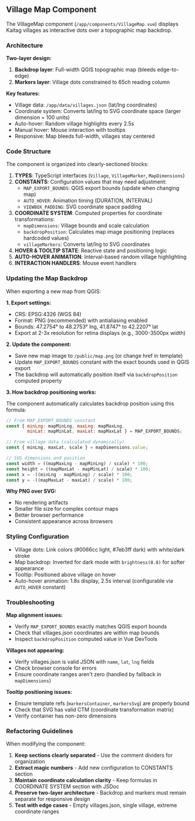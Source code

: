## Village Map Component

The VillageMap component (`/app/components/VillageMap.vue`) displays Kaitag villages as interactive dots over a topographic map backdrop.

### Architecture

**Two-layer design:**
1. **Backdrop layer**: Full-width QGIS topographic map (bleeds edge-to-edge)
2. **Markers layer**: Village dots constrained to 65ch reading column

**Key features:**
- Village data: `/app/data/villages.json` (lat/lng coordinates)
- Coordinate system: Converts lat/lng to SVG coordinate space (larger dimension = 100 units)
- Auto-hover: Random village highlights every 2.5s
- Manual hover: Mouse interaction with tooltips
- Responsive: Map bleeds full-width, villages stay centered

### Code Structure

The component is organized into clearly-sectioned blocks:

1. **TYPES**: TypeScript interfaces (`Village`, `VillageMarker`, `MapDimensions`)
2. **CONSTANTS**: Configuration values that may need adjustment:
   - `MAP_EXPORT_BOUNDS`: QGIS export bounds (update when changing map)
   - `AUTO_HOVER`: Animation timing (DURATION, INTERVAL)
   - `VIEWBOX_PADDING`: SVG coordinate space padding
3. **COORDINATE SYSTEM**: Computed properties for coordinate transformations:
   - `mapDimensions`: Village bounds and scale calculation
   - `backdropPosition`: Calculates map image positioning (replaces hardcoded values)
   - `villageMarkers`: Converts lat/lng to SVG coordinates
4. **HOVER & TOOLTIP STATE**: Reactive state and positioning logic
5. **AUTO-HOVER ANIMATION**: Interval-based random village highlighting
6. **INTERACTION HANDLERS**: Mouse event handlers

### Updating the Map Backdrop

When exporting a new map from QGIS:

**1. Export settings:**
- CRS: EPSG:4326 (WGS 84)
- Format: PNG (recommended) with antialiasing enabled
- Bounds: 47.2754° to 48.2753° lng, 41.8747° to 42.2207° lat
- Export at 2-3x resolution for retina displays (e.g., 3000-3500px width)

**2. Update the component:**
- Save new map image to `/public/map.png` (or change href in template)
- Update `MAP_EXPORT_BOUNDS` constant with the exact bounds used in QGIS export
- The backdrop will automatically position itself via `backdropPosition` computed property

**3. How backdrop positioning works:**

The component automatically calculates backdrop position using this formula:
```javascript
// From MAP_EXPORT_BOUNDS constant
const { minLng: mapMinLng, maxLng: mapMaxLng,
        minLat: mapMinLat, maxLat: mapMaxLat } = MAP_EXPORT_BOUNDS;

// From village data (calculated dynamically)
const { minLng, maxLat, scale } = mapDimensions.value;

// SVG dimensions and position
const width = ((mapMaxLng - mapMinLng) / scale) * 100;
const height = ((mapMaxLat - mapMinLat) / scale) * 100;
const x = -((minLng - mapMinLng) / scale) * 100;
const y = -((mapMaxLat - maxLat) / scale) * 100;
```

**Why PNG over SVG:**
- No rendering artifacts
- Smaller file size for complex contour maps
- Better browser performance
- Consistent appearance across browsers

### Styling Configuration

- Village dots: Link colors (#0066cc light, #7eb3ff dark) with white/dark stroke
- Map backdrop: Inverted for dark mode with `brightness(0.8)` for softer appearance
- Tooltip: Positioned above village on hover
- Auto-hover animation: 1.8s display, 2.5s interval (configurable via `AUTO_HOVER` constant)

### Troubleshooting

**Map alignment issues:**
- Verify `MAP_EXPORT_BOUNDS` exactly matches QGIS export bounds
- Check that villages.json coordinates are within map bounds
- Inspect `backdropPosition` computed value in Vue DevTools

**Villages not appearing:**
- Verify villages.json is valid JSON with `name`, `lat`, `lng` fields
- Check browser console for errors
- Ensure coordinate ranges aren't zero (handled by fallback in `mapDimensions`)

**Tooltip positioning issues:**
- Ensure template refs (`markersContainer`, `markersSvg`) are properly bound
- Check that SVG has valid CTM (coordinate transformation matrix)
- Verify container has non-zero dimensions

### Refactoring Guidelines

When modifying the component:

1. **Keep sections clearly separated** - Use the comment dividers for organization
2. **Extract magic numbers** - Add new configuration to CONSTANTS section
3. **Maintain coordinate calculation clarity** - Keep formulas in COORDINATE SYSTEM section with JSDoc
4. **Preserve two-layer architecture** - Backdrop and markers must remain separate for responsive design
5. **Test with edge cases** - Empty villages.json, single village, extreme coordinate ranges
